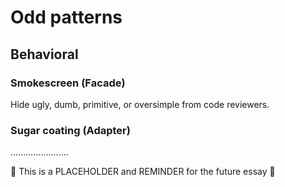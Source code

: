 # Odd patterns

## Behavioral

### Smokescreen (Facade)

Hide ugly, dumb, primitive, or oversimple from code reviewers.

### Sugar coating (Adapter)

.......................

🚧 This is a PLACEHOLDER and REMINDER for the future essay 🚧

